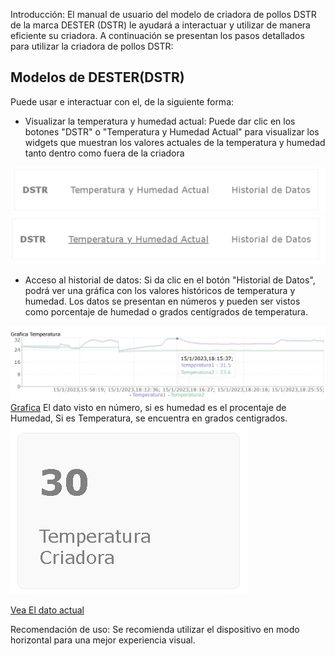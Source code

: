 Introducción:
El manual de usuario del modelo de criadora de pollos DSTR de la marca DESTER (DSTR) le ayudará a interactuar y utilizar de manera eficiente su criadora. A continuación se presentan los pasos detallados para utilizar la criadora de pollos DSTR:
## Modelos de DESTER(DSTR)
Puede usar e interactuar con el, de la siguiente forma:

* Visualizar la temperatura y humedad actual: Puede dar clic en los botones "DSTR" o "Temperatura y Humedad Actual" para visualizar los widgets que muestran los valores actuales de la temperatura y humedad tanto dentro como fuera de la criadora

![Cabecera](https://github.com/Zasalast/esp32-incubadora-nex/blob/main/assets/Header.jpg)
![Seleccionar cabecera](https://github.com/Zasalast/esp32-incubadora-nex/blob/main/assets/HeaderSeleccion.jpg)
* Acceso al historial de datos: Si da clic en el botón "Historial de Datos", podrá ver una gráfica con los valores históricos de temperatura y humedad. Los datos se presentan en números y pueden ser vistos como porcentaje de humedad o grados centígrados de temperatura.

![Grafica](https://github.com/Zasalast/esp32-incubadora-nex/blob/main/assets/Grafica.jpg)
[Grafica](https://esp32-incubadora-7hkboj3a9-zasalast.vercel.app/grafica/GraficaHumedad)
El dato visto en número, si es humedad es el procentaje de Humedad, Si es Temperatura, se encuentra en grados centigrados.
![Card](https://github.com/Zasalast/esp32-incubadora-nex/blob/main/assets/card.jpg)

[Vea El dato actual](https://esp32-incubadora-7hkboj3a9-zasalast.vercel.app/)

Recomendación de uso: Se recomienda utilizar el dispositivo en modo horizontal para una mejor experiencia visual.


